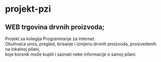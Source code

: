 # projekt-pzi

  ## WEB trgovina drvnih proizvoda;


Projekt sa kolegija Programiranje za internet.  
Obuhvaća unos, pregled, brisanje i izmjenu drvnih proizvoda, proizvedenih na lokalnoj pilani,  
koje korsnik može kupiti i saznati neke informacije o samoj pilani.
